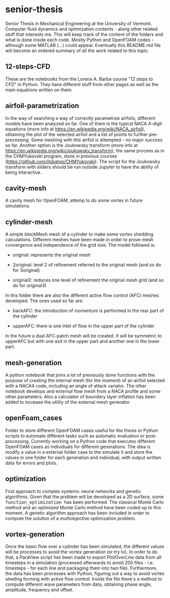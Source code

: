 # senior-thesis
Senior Thesis in Mechanical Engineering at the University of Vermont. Computer fluid dynamics and optimization contents - along other related stuff that interests me. This will keep track of the content of the folders and what is done inside each code. Mostly Python and OpenFOAM codes - although some MATLAB (...) could appear. Eventually this README.md file will become an ordered summary of all the work related to this topic.
 
## 12-steps-CFD
These are the notebooks from the Lorena A. Barba course "*12 steps to CFD*" in Python. They have different stuff from other pages as well as the main equations written on them.


## airfoil-parametrization
In the way of searching a way of correctly parametrize airfoils, different models have been analyzed so far. One of them is the typical NACA 4-digit equations (more info at <https://en.wikipedia.org/wiki/NACA_airfoil>), obtaining the plot of the selected airfoil and a list of points to further pre-processing. Some meshing with this airfoil is attempted - no major success so far. Another option is the Joukowsky transform (more info at <https://en.wikipedia.org/wiki/Joukowsky_transform>), the same process as in the CHMYukovski program, done in previous courses (<https://github.com/jlobatop/CHMYukovski>). The script for the Joukowsky transform with sliders should be run outside Jupyter to have the ability of being interactive.

## cavity-mesh
A cavity mesh for OpenFOAM, attemp to do some vortex in future simulations.

## cylinder-mesh
A simple blockMesh mesh of a cylinder to make some vortex shedding calculations. Different meshes have been made in order to prove mesh convergence and independence of the grid size. The model followed is: 

* original: represents the original mesh

* 2original: level 2 of refinement referred to the original mesh (and so do for 3original)

* original2: reduces one level of refinement the original mesh grid (and so do for original3)

In this folder there are also the different active flow control (AFC) meshes developed. The ones used so far are:

* backAFC: the introduction of momentum is performed in the rear part of the cylinder

* upperAFC: there is one inlet of flow in the upper part of the cylinder

In the future a dual AFC-patch mesh will be created. It will be symmetric to upperAFC but with one exit in the upper part and another one in the lower part. 


## mesh-generation
A python notebook that joins a lot of previously done functions with the purpose of creating the internal mesh (for the moment) of an airfoil selected with a NACA4 code, including an angle of attack variator. The other notebook develops and external flow mesh from a NACA profile and some other parameters. Also a calculator of boundary layer inflation has been added to increase the utility of the external mesh generator.


## openFoam_cases
Folder to store different OpenFOAM cases useful for the thesis or Python scripts to automate different tasks such as automatic evaluation or post-processing. Currently working on a Python code that executes different OpenFOAM cases as individuals for different generations. The idea is modify a value in a external folder case to the simulate it and store the values in one folder for each generation and individual, with output written data for errors and plots.


## optimization
First approach to complex systems: neural networks and genetic algorithms. Given that the problem will be developed as a 2D surface, some <tt> function_optimization </tt> has been performed. The classical Monte Carlo method and an optimized Monte Carlo method have been coded up to this moment. A genetic algorithm approach has been included in order to compute the solution of a multiobjective optimization problem.


## vortex-generation
Once the basic flow over a cylinder has been simulated, the different values will be processes to avoid the vortex generation (or try to). In order to do that, a ParaView script has been made to export PlotOverLine data from all timesteps in a simulation (processed afterwards to avoid 200 files - i.e. timesteps - for each line and packaging them into two file). Furthermore, the data has been processes with Python, figuring out a way to avoid vortex sheding forming with active flow control. Inside the file there's a method to compute different wave parameters from data, obtaining phase angle, amplitude, frequency and offset. 
